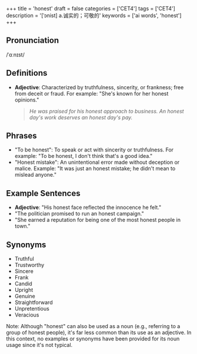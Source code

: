 +++
title = 'honest'
draft = false
categories = ['CET4']
tags = ['CET4']
description = '[ˈɔnist] a.诚实的；可敬的'
keywords = ['ai words', 'honest']
+++

## Pronunciation
/ˈɑːnɪst/

## Definitions
- **Adjective**: Characterized by truthfulness, sincerity, or frankness; free from deceit or fraud. For example: "She's known for her honest opinions."
  
  > *He was praised for his honest approach to business.*
  > *An honest day's work deserves an honest day's pay.*

## Phrases
- "To be honest": To speak or act with sincerity or truthfulness. For example: "To be honest, I don't think that's a good idea."
- "Honest mistake": An unintentional error made without deception or malice. Example: "It was just an honest mistake; he didn't mean to mislead anyone."
  
## Example Sentences
- **Adjective**: "His honest face reflected the innocence he felt."
- "The politician promised to run an honest campaign."
- "She earned a reputation for being one of the most honest people in town."

## Synonyms
- Truthful
- Trustworthy
- Sincere
- Frank
- Candid
- Upright
- Genuine
- Straightforward
- Unpretentious
- Veracious

Note: Although "honest" can also be used as a noun (e.g., referring to a group of honest people), it's far less common than its use as an adjective. In this context, no examples or synonyms have been provided for its noun usage since it's not typical.
